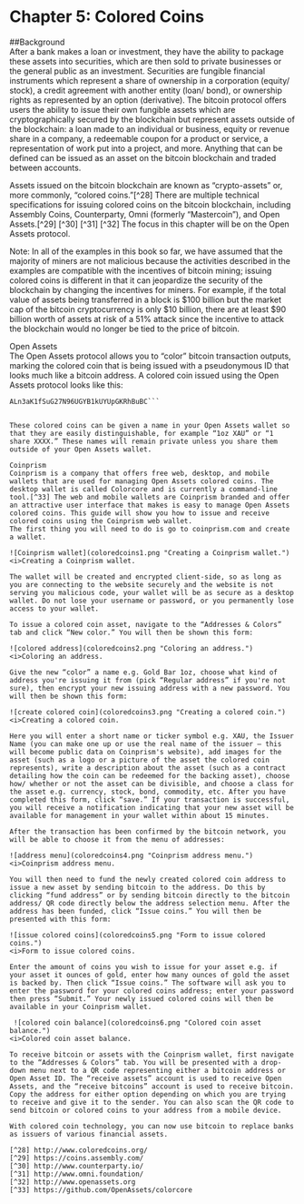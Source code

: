 # Chapter 5: Colored Coins

##Background   
After a bank makes a loan or investment, they have the ability to package these assets into securities, which are then sold to private businesses or the general public as an investment. Securities are fungible financial instruments which represent a share of ownership in a corporation (equity/ stock), a credit agreement with another entity (loan/ bond), or ownership rights as represented by an option (derivative). The bitcoin protocol offers users the ability to issue their own fungible assets which are cryptographically secured by the blockchain but represent assets outside of the blockchain: a loan made to an individual or business, equity or revenue share in a company, a redeemable coupon for a product or service, a representation of work put into a project, and more. Anything that can be defined can be issued as an asset on the bitcoin blockchain and traded between accounts.   
 
Assets issued on the bitcoin blockchain are known as “crypto-assets” or, more commonly, “colored coins.”[^28] There are multiple technical specifications for issuing colored coins on the bitcoin blockchain, including Assembly Coins, Counterparty, Omni (formerly “Mastercoin”), and Open  
Assets.[^29] [^30] [^31] [^32] The focus in this chapter will be on the Open Assets protocol.   
 
Note: In all of the examples in this book so far, we have assumed that the majority of miners are not malicious because the activities described in the examples are compatible with the incentives of bitcoin mining; issuing colored coins is different in that it can jeopardize the security of the blockchain by changing the incentives for miners. For example, if the total value of assets being transferred in a block is $100 billion but the market cap of the bitcoin cryptocurrency is only $10 billion, there are at least $90 billion worth of assets at risk of a 51% attack since the incentive to attack the blockchain would no longer be tied to the price of bitcoin.   
 
Open Assets   
The Open Assets protocol allows you to “color” bitcoin transaction outputs, marking the colored coin that is being issued with a pseudonymous ID that looks much like a bitcoin address. A colored coin issued using the Open Assets protocol looks like this:   
 
``` 
ALn3aK1fSuG27N96UGYB1kUYUpGKRhBuBC``` 
   
 
These colored coins can be given a name in your Open Assets wallet so that they are easily distinguishable, for example “1oz XAU” or “1 share XXXX.” These names will remain private unless you share them outside of your Open Assets wallet.   
 
Coinprism   
Coinprism is a company that offers free web, desktop, and mobile wallets that are used for managing Open Assets colored coins. The desktop wallet is called Colorcore and is currently a command-line tool.[^33] The web and mobile wallets are Coinprism branded and offer an attractive user interface that makes is easy to manage Open Assets colored coins. This guide will show you how to issue and receive colored coins using the Coinprism web wallet.  
The first thing you will need to do is go to coinprism.com and create a wallet.   
 
![Coinprism wallet](coloredcoins1.png "Creating a Coinprism wallet.")  
<i>Creating a Coinprism wallet.  
 
The wallet will be created and encrypted client-side, so as long as you are connecting to the website securely and the website is not serving you malicious code, your wallet will be as secure as a desktop wallet. Do not lose your username or password, or you permanently lose access to your wallet.  

To issue a colored coin asset, navigate to the “Addresses & Colors” tab and click “New color.” You will then be shown this form:  
 
![colored address](coloredcoins2.png "Coloring an address.")  
<i>Coloring an address.  
 
Give the new “color” a name e.g. Gold Bar 1oz, choose what kind of address you're issuing it from (pick “Regular address” if you're not sure), then encrypt your new issuing address with a new password. You will then be shown this form: 
 
![create colored coin](coloredcoins3.png "Creating a colored coin.")  
<i>Creating a colored coin.  
 
Here you will enter a short name or ticker symbol e.g. XAU, the Issuer Name (you can make one up or use the real name of the issuer – this will become public data on Coinprism's website), add images for the asset (such as a logo or a picture of the asset the colored coin represents), write a description about the asset (such as a contract detailing how the coin can be redeemed for the backing asset), choose how/ whether or not the asset can be divisible, and choose a class for the asset e.g. currency, stock, bond, commodity, etc. After you have completed this form, click “save.” If your transaction is successful, you will receive a notification indicating that your new asset will be available for management in your wallet within about 15 minutes.  

After the transaction has been confirmed by the bitcoin network, you will be able to choose it from the menu of addresses:  

![address menu](coloredcoins4.png "Coinprism address menu.")  
<i>Coinprism address menu.  

You will then need to fund the newly created colored coin address to issue a new asset by sending bitcoin to the address. Do this by clicking “fund address” or by sending bitcoin directly to the bitcoin address/ QR code directly below the address selection menu. After the address has been funded, click “Issue coins.” You will then be presented with this form:  

![issue colored coins](coloredcoins5.png "Form to issue colored coins.")  
<i>Form to issue colored coins.  
 
Enter the amount of coins you wish to issue for your asset e.g. if your asset it ounces of gold, enter how many ounces of gold the asset is backed by. Then click “Issue coins.” The software will ask you to enter the password for your colored coins address; enter your password then press “Submit.” Your newly issued colored coins will then be available in your Coinprism wallet.  

 ![colored coin balance](coloredcoins6.png "Colored coin asset balance.")
<i>Colored coin asset balance.  
 
To receive bitcoin or assets with the Coinprism wallet, first navigate to the “Addresses & Colors” tab. You will be presented with a drop-down menu next to a QR code representing either a bitcoin address or  Open Asset ID. The “receive assets” account is used to receive Open Assets, and the “receive bitcoins” account is used to receive bitcoin. Copy the address for either option depending on which you are trying to receive and give it to the sender. You can also scan the QR code to send bitcoin or colored coins to your address from a mobile device.   

With colored coin technology, you can now use bitcoin to replace banks as issuers of various financial assets.   
 
[^28] http://www.coloredcoins.org/   
[^29] https://coins.assembly.com/   
[^30] http://www.counterparty.io/   
[^31] http://www.omni.foundation/   
[^32] http://www.openassets.org   
[^33] https://github.com/OpenAssets/colorcore   